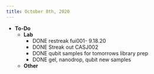 ```yaml
---
title: October 8th, 2020
---
```


- **To-Do**
	- **Lab**
		- DONE restreak fui001- 9.18.20
		- DONE Streak out CASJ002
		- DONE qubit samples for tomorrows library prep
		- DONE gel, nanodrop, qubit new samples
	- **Other**
